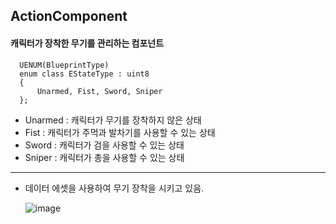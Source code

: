 ## ActionComponent

####  캐릭터가 장착한 무기를 관리하는 컴포넌트

```
  UENUM(BlueprintType)
  enum class EStateType : uint8
  {
	  Unarmed, Fist, Sword, Sniper
  };
```
- Unarmed : 캐릭터가 무기를 장착하지 않은 상태
- Fist : 캐릭터가 주먹과 발차기를 사용할 수 있는 상태
- Sword : 캐릭터가 검을 사용할 수 있는 상태
- Sniper : 캐릭터가 총을 사용할 수 있는 상태

--------------

+ 데이터 에셋을 사용하여 무기 장착을 시키고 있음.

	![image](https://github.com/HanYooTae/Unreal-Game-Project1/assets/41534351/e47c6b68-40f8-4d7f-a5a0-3441dd75ebc0)
